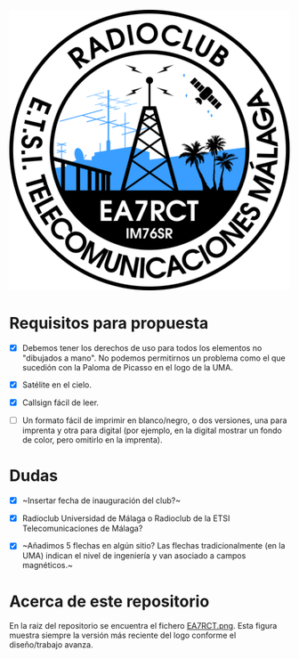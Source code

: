![EA7RCT](EA7RCT.png)


# Requisitos para propuesta

- [X] Debemos tener los derechos de uso para todos los elementos no "dibujados a mano". No podemos permitirnos un problema como el que sucedión con la Paloma de Picasso en el logo de la UMA.
- [X] Satélite en el cielo.
- [X] Callsign fácil de leer.
- [ ] Un formato fácil de imprimir en blanco/negro, o dos versiones, una para imprenta y otra para digital (por ejemplo, en la digital mostrar un fondo de color, pero omitirlo en la imprenta).



# Dudas

- [X] ~Insertar fecha de inauguración del club?~
- [X] Radioclub Universidad de Málaga o Radioclub de la ETSI Telecomunicaciones de Málaga?
- [X] ~Añadimos 5 flechas en algún sitio? Las flechas tradicionalmente (en la UMA) indican el nivel de ingeniería y van asociado a campos magnéticos.~


# Acerca de este repositorio
En la raiz del repositorio se encuentra el fichero [EA7RCT.png](EA7RCT.png). Esta figura muestra siempre la versión más reciente del logo conforme el diseño/trabajo avanza.
